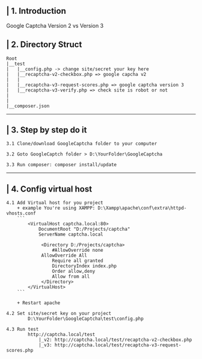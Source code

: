 | 1. Introduction
----------------
Google Captcha Version 2 vs Version 3

| 2. Directory Struct
-----------------------

    Root
    |__test
    |   |__config.php -> change site/secret your key here
    |   |__recaptcha-v2-checkbox.php => google capcha v2
    |   |
    |   |__recaptcha-v3-request-scores.php => google captcha version 3
    |   |__recaptcha-v3-verify.php => check site is robot or not
    |   
    |
    |__composer.json

-----------------------


| 3. Step by step do it
-----------------------

    3.1 Clone/download GoogleCaptcha folder to your computer

    3.2 Goto GoogleCaptch folder > D:\YourFolder\GoogleCaptcha

    3.3 Run composer: composer install/update

-----------------------

| 4. Config virtual host
-----------------------

    4.1 Add Virtual host for you project
        + example You're using XAMPP: D:\Xampp\apache\conf\extra\httpd-vhosts.conf
        ```
            <VirtualHost captcha.local:80>
                DocumentRoot "D:/Projects/captcha"
                ServerName captcha.local
                
                 <Directory D:/Projects/captcha>
                     #AllowOverride none
                 AllowOverride All
                     Require all granted
                     DirectoryIndex index.php
                     Order allow,deny
                     Allow from all
                 </Directory>
            </VirtualHost> 
        ```

        + Restart apache

    4.2 Set site/secret key on your project
            D:\YourFolder\GoogleCaptcha\test\config.php

    4.3 Run test
            http://captcha.local/test
                |_v2: http://captcha.local/test/recaptcha-v2-checkbox.php
                |_v3: http://captcha.local/test/recaptcha-v3-request-scores.php

